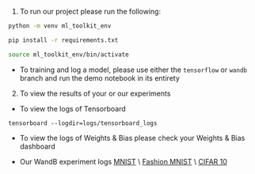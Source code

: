 1. To run our project please run the following:

```bash
python -m venv ml_toolkit_env

pip install -r requirements.txt

source ml_toolkit_env/bin/activate
```

* To training and log a model, please use either the
```tensorflow``` or ```wandb``` branch and run the demo notebook in its entirety

2. To view the results of your or our experiments
* To view the logs of Tensorboard
```
tensorboard --logdir=logs/tensorboard_logs
```
* To view the logs of Weights & Bias please check your Weights & Bias dashboard

* Our WandB experiment logs
[MNIST](https://wandb.ai/dminn/MNIST?workspace=user-dminn) \\
[Fashion MNIST](https://wandb.ai/dminn/Fasion?workspace=user-dminn) \\
[CIFAR 10](https://wandb.ai/dminn/CIFAR?workspace=user-dminn)

